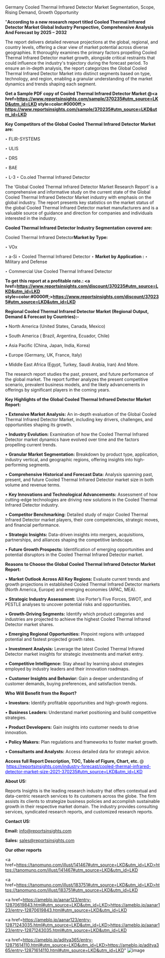 Germany Cooled Thermal Infrared Detector Market Segmentation, Scope, Rising Demand, Growth Opportunity 

"<strong>According to a new research report titled Cooled Thermal Infrared Detector Market Global Industry Perspective, Comprehensive Analysis And Forecast by 2025 – 2032</strong>

The report delivers detailed revenue projections at the global, regional, and country levels, offering a clear view of market potential across diverse geographies. It thoroughly examines the primary factors propelling Cooled Thermal Infrared Detector market growth, alongside critical restraints that could influence the industry's trajectory during the forecast period. To ensure an in-depth analysis, the report categorizes the Global Cooled Thermal Infrared Detector Market into distinct segments based on type, technology, and region, enabling a granular understanding of the market dynamics and trends shaping each segment.

<strong>Get a Sample PDF copy of Cooled Thermal Infrared Detector Market </strong><strong>@<a href=https://www.reportsinsights.com/sample/370235#utm_source=LKD&utm_id=LKD style=color:#0000ff;> https://www.reportsinsights.com/sample/370235#utm_source=LKD&utm_id=LKD</a></strong></font>

<strong>Key Competitors of the Global Cooled Thermal Infrared Detector Market are:</strong>

‣ FLIR-SYSTEMS

‣ ULIS

‣ DRS

‣ BAE

‣ L-3
‣  Co.oled Thermal Infrared Detector

The ‘Global Cooled Thermal Infrared Detector Market Research Report’ is a comprehensive and informative study on the current state of the Global Cooled Thermal Infrared Detector Market industry with emphasis on the global industry. The report presents key statistics on the market status of the global Cooled Thermal Infrared Detector market manufacturers and is a valuable source of guidance and direction for companies and individuals interested in the industry.

<strong>Cooled Thermal Infrared Detector Industry Segmentation covered are:</strong>

Cooled Thermal Infrared Detector<strong>Market by Type:</strong>

‣ VOx

‣ a-Si
‣ Cooled Thermal Infrared Detector 
‣ 
<strong>Market by Application :</strong>
‣ Military and Defense

‣ Commercial Use
Cooled Thermal Infrared Detector

<strong>To get this report at a profitable rate.: <a href=https://www.reportsinsights.com/discount/370235#utm_source=LKD&utm_id=LKD style=color:#0000ff;>https://www.reportsinsights.com/discount/370235#utm_source=LKD&utm_id=LKD</a></strong></font>

<strong>Regional Cooled Thermal Infrared Detector Market (Regional Output, Demand &amp; Forecast by Countries):-</strong>

• North America (United States, Canada, Mexico)

• South America ( Brazil, Argentina, Ecuador, Chile)

• Asia Pacific (China, Japan, India, Korea)

• Europe (Germany, UK, France, Italy)

• Middle East Africa (Egypt, Turkey, Saudi Arabia, Iran) And More.

The research report studies the past, present, and future performance of the global market. The report further analyzes the present competitive scenario, prevalent business models, and the likely advancements in offerings by significant players in the coming years.

<strong>Key Highlights of the Global Cooled Thermal Infrared Detector Market Report:</strong>

• <strong>Extensive Market Analysis:</strong> An in-depth evaluation of the Global Cooled Thermal Infrared Detector Market, including key drivers, challenges, and opportunities shaping its growth.

• <strong>Industry Evolution:</strong> Examination of how the Cooled Thermal Infrared Detector market dynamics have evolved over time and the factors propelling current trends.

• <strong>Granular Market Segmentation:</strong> Breakdown by product type, application, industry vertical, and geographic regions, offering insights into high-performing segments.

• <strong>Comprehensive Historical and Forecast Data:</strong> Analysis spanning past, present, and future Cooled Thermal Infrared Detector market size in both volume and revenue terms.

• <strong>Key Innovations and Technological Advancements:</strong> Assessment of how cutting-edge technologies are driving new solutions in the Cooled Thermal Infrared Detector industry.

• <strong>Competitor Benchmarking:</strong> Detailed study of major Cooled Thermal Infrared Detector market players, their core competencies, strategic moves, and financial performance.

• <strong>Strategic Insights:</strong> Data-driven insights into mergers, acquisitions, partnerships, and alliances shaping the competitive landscape.

• <strong>Future Growth Prospects:</strong> Identification of emerging opportunities and potential disruptors in the Cooled Thermal Infrared Detector market.

<strong>Reasons to Choose the Global Cooled Thermal Infrared Detector Market Report:</strong>

• <strong>Market Outlook Across All Key Regions:</strong> Evaluate current trends and growth projections in established Cooled Thermal Infrared Detector markets (North America, Europe) and emerging economies (APAC, MEA).

• <strong>Strategic Industry Assessment:</strong> Use Porter’s Five Forces, SWOT, and PESTLE analyses to uncover potential risks and opportunities.

• <strong>Growth-Driving Segments:</strong> Identify which product categories and industries are projected to achieve the highest Cooled Thermal Infrared Detector market shares.

• <strong>Emerging Regional Opportunities:</strong> Pinpoint regions with untapped potential and fastest projected growth rates.

• <strong>Investment Analysis:</strong> Leverage the latest Cooled Thermal Infrared Detector market insights for strategic investments and market entry.

• <strong>Competitive Intelligence:</strong> Stay ahead by learning about strategies employed by industry leaders and their innovation roadmaps.

• <strong>Customer Insights and Behavior:</strong> Gain a deeper understanding of customer demands, buying preferences, and satisfaction trends.

<strong>Who Will Benefit from the Report?</strong>

• <strong>Investors:</strong> Identify profitable opportunities and high-growth regions.

• <strong>Business Leaders:</strong> Understand market positioning and build competitive strategies.

• <strong>Product Developers:</strong> Gain insights into customer needs to drive innovation.

• <strong>Policy Makers:</strong> Plan regulations and frameworks to foster market growth.

• <strong>Consultants and Analysts:</strong> Access detailed data for strategic advice.
</ul>
<strong>Access full Report Description, TOC, Table of Figure, Chart, etc. </strong>@  <a href=https://reportsinsights.com/industry-forecast/cooled-thermal-infrared-detector-market-size-2021-370235#utm_source=LKD&utm_id=LKD style=color:#0000ff;>https://reportsinsights.com/industry-forecast/cooled-thermal-infrared-detector-market-size-2021-370235#utm_source=LKD&utm_id=LKD</a></font>

<strong><strong>About US</strong>:</strong>

Reports Insights is the leading research industry that offers contextual and data-centric research services to its customers across the globe. The firm assists its clients to strategize business policies and accomplish sustainable growth in their respective market domain. The industry provides consulting services, syndicated research reports, and customized research reports.

<strong>Contact US:</strong>

<p class=""""><b>Email:</b> <a href=mailto:info@reportsinsights.com>info@reportsinsights.com</a></p>
<p class=""""><b>Sales:</b> <a href=mailto:sales@reportsinsights.com>sales@reportsinsights.com</a></p>

<strong>Our other reports</strong>

<a href=https://tanomuno.com/illust/141467#utm_source=LKD&utm_id=LKD>https://tanomuno.com/illust/141467#utm_source=LKD&utm_id=LKD</a>

<a href=https://tanomuno.com/illust/183751#utm_source=LKD&utm_id=LKD>https://tanomuno.com/illust/183751#utm_source=LKD&utm_id=LKD</a>

<a href=https://ameblo.jp/aanar123/entry-12870619843.html#utm_source=LKD&utm_id=LKD>https://ameblo.jp/aanar123/entry-12870619843.html#utm_source=LKD&utm_id=LKD</a>

<a href=https://ameblo.jp/aanar123/entry-12871243035.html#utm_source=LKD&utm_id=LKD>https://ameblo.jp/aanar123/entry-12871243035.html#utm_source=LKD&utm_id=LKD</a>

<a href=https://ameblo.jp/aditya365/entry-12871614110.html#utm_source=LKD&utm_id=LKD>https://ameblo.jp/aditya365/entry-12871614110.html#utm_source=LKD&utm_id=LKD</a>"
![image](https://github.com/user-attachments/assets/fc7d6d1e-4c31-42ed-825b-17757186c311)

